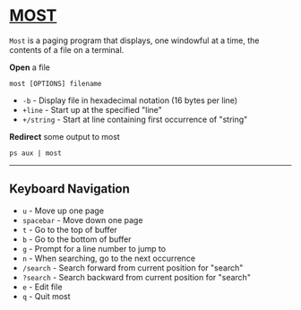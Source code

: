 # [MOST](https://linux.die.net/man/1/most)
`Most` is a paging program that displays, one windowful at a time, the contents of a file on a terminal.


__Open__ a file
```
most [OPTIONS] filename
```

- `-b` - Display file in hexadecimal notation (16 bytes per line)
- `+line` - Start up at the specified "line"
- `+/string` - Start at line containing first occurrence of "string"

__Redirect__ some output to most
```
ps aux | most
```

---
## Keyboard Navigation
- `u` - Move up one page
- `spacebar` - Move down one page
- `t` - Go to the top of buffer
- `b` - Go to the bottom of buffer
- `g` - Prompt for a line number to jump to
- `n` - When searching, go to the next occurrence
- `/search` - Search forward from current position for "search"
- `?search` - Search backward from current position for "search"
- `e` - Edit file
- `q` - Quit most
